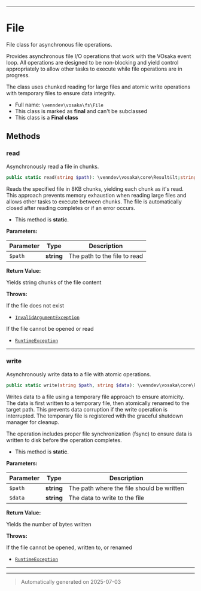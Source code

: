 ***

# File

File class for asynchronous file operations.

Provides asynchronous file I/O operations that work with the VOsaka event loop.
All operations are designed to be non-blocking and yield control appropriately
to allow other tasks to execute while file operations are in progress.

The class uses chunked reading for large files and atomic write operations
with temporary files to ensure data integrity.

* Full name: `\venndev\vosaka\fs\File`
* This class is marked as **final** and can't be subclassed
* This class is a **Final class**




## Methods


### read

Asynchronously read a file in chunks.

```php
public static read(string $path): \venndev\vosaka\core\Result&lt;string&gt;
```

Reads the specified file in 8KB chunks, yielding each chunk as it's read.
This approach prevents memory exhaustion when reading large files and
allows other tasks to execute between chunks. The file is automatically
closed after reading completes or if an error occurs.

* This method is **static**.




**Parameters:**

| Parameter | Type | Description |
|-----------|------|-------------|
| `$path` | **string** | The path to the file to read |


**Return Value:**

Yields string chunks of the file content



**Throws:**
<p>If the file does not exist</p>

- [`InvalidArgumentException`](../../../InvalidArgumentException.md)
<p>If the file cannot be opened or read</p>

- [`RuntimeException`](../../../RuntimeException.md)



***

### write

Asynchronously write data to a file with atomic operations.

```php
public static write(string $path, string $data): \venndev\vosaka\core\Result&lt;int&gt;
```

Writes data to a file using a temporary file approach to ensure atomicity.
The data is first written to a temporary file, then atomically renamed to
the target path. This prevents data corruption if the write operation is
interrupted. The temporary file is registered with the graceful shutdown
manager for cleanup.

The operation includes proper file synchronization (fsync) to ensure data
is written to disk before the operation completes.

* This method is **static**.




**Parameters:**

| Parameter | Type | Description |
|-----------|------|-------------|
| `$path` | **string** | The path where the file should be written |
| `$data` | **string** | The data to write to the file |


**Return Value:**

Yields the number of bytes written



**Throws:**
<p>If the file cannot be opened, written to, or renamed</p>

- [`RuntimeException`](../../../RuntimeException.md)



***


***
> Automatically generated on 2025-07-03
